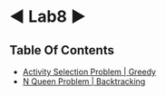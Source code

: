 
# ◄ Lab8 ►





## Table Of Contents

- [Activity Selection Problem | Greedy]()
- [N Queen Problem | Backtracking]()

